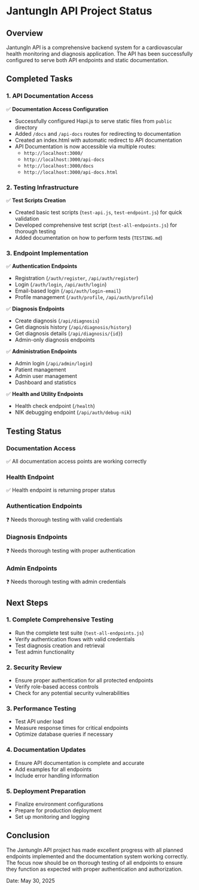 # JantungIn API Project Status

## Overview

JantungIn API is a comprehensive backend system for a cardiovascular health monitoring and diagnosis application. The API has been successfully configured to serve both API endpoints and static documentation.

## Completed Tasks

### 1. API Documentation Access

✅ **Documentation Access Configuration**

- Successfully configured Hapi.js to serve static files from `public` directory
- Added `/docs` and `/api-docs` routes for redirecting to documentation
- Created an index.html with automatic redirect to API documentation
- API Documentation is now accessible via multiple routes:
  - `http://localhost:3000/`
  - `http://localhost:3000/api-docs`
  - `http://localhost:3000/docs`
  - `http://localhost:3000/api-docs.html`

### 2. Testing Infrastructure

✅ **Test Scripts Creation**

- Created basic test scripts (`test-api.js`, `test-endpoint.js`) for quick validation
- Developed comprehensive test script (`test-all-endpoints.js`) for thorough testing
- Added documentation on how to perform tests (`TESTING.md`)

### 3. Endpoint Implementation

✅ **Authentication Endpoints**

- Registration (`/auth/register`, `/api/auth/register`)
- Login (`/auth/login`, `/api/auth/login`)
- Email-based login (`/api/auth/login-email`)
- Profile management (`/auth/profile`, `/api/auth/profile`)

✅ **Diagnosis Endpoints**

- Create diagnosis (`/api/diagnosis`)
- Get diagnosis history (`/api/diagnosis/history`)
- Get diagnosis details (`/api/diagnosis/{id}`)
- Admin-only diagnosis endpoints

✅ **Administration Endpoints**

- Admin login (`/api/admin/login`)
- Patient management
- Admin user management
- Dashboard and statistics

✅ **Health and Utility Endpoints**

- Health check endpoint (`/health`)
- NIK debugging endpoint (`/api/auth/debug-nik`)

## Testing Status

### Documentation Access

✅ All documentation access points are working correctly

### Health Endpoint

✅ Health endpoint is returning proper status

### Authentication Endpoints

❓ Needs thorough testing with valid credentials

### Diagnosis Endpoints

❓ Needs thorough testing with proper authentication

### Admin Endpoints

❓ Needs thorough testing with admin credentials

## Next Steps

### 1. Complete Comprehensive Testing

- Run the complete test suite (`test-all-endpoints.js`)
- Verify authentication flows with valid credentials
- Test diagnosis creation and retrieval
- Test admin functionality

### 2. Security Review

- Ensure proper authentication for all protected endpoints
- Verify role-based access controls
- Check for any potential security vulnerabilities

### 3. Performance Testing

- Test API under load
- Measure response times for critical endpoints
- Optimize database queries if necessary

### 4. Documentation Updates

- Ensure API documentation is complete and accurate
- Add examples for all endpoints
- Include error handling information

### 5. Deployment Preparation

- Finalize environment configurations
- Prepare for production deployment
- Set up monitoring and logging

## Conclusion

The JantungIn API project has made excellent progress with all planned endpoints implemented and the documentation system working correctly. The focus now should be on thorough testing of all endpoints to ensure they function as expected with proper authentication and authorization.

Date: May 30, 2025
